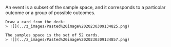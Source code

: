 An event is a subset of the sample space, and it corresponds to a particolar outcome or a group of possible outcomes.


```ad-example
Draw a card from the deck:
> ![](../z_images/Pasted%20image%2020230309134825.png)

The samples space is the set of 52 cards.
> ![](../z_images/Pasted%20image%2020230309134857.png)
```
